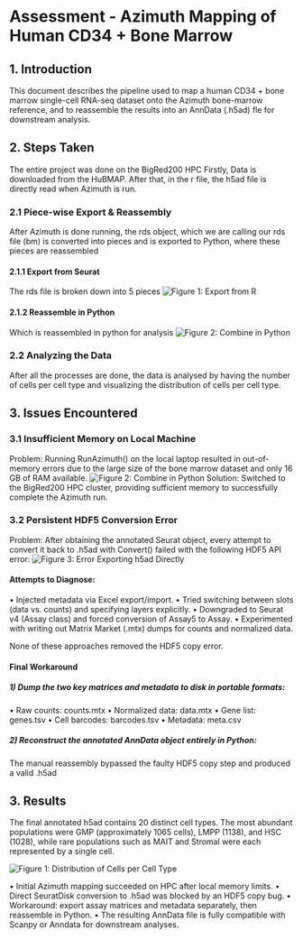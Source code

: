 # Assessment - Azimuth Mapping of Human CD34 $+$  Bone Marrow

## 1. Introduction

This document describes the pipeline used to map a human CD34 $+$  bone marrow single-cell RNA-seq dataset onto the Azimuth bone-marrow reference, and to reassemble the results into an AnnData (.h5ad) fle for downstream analysis.

## 2. Steps Taken

The entire project was done on the BigRed200 HPC Firstly, Data is downloaded from the HuBMAP. After that, in the r file, the h5ad file is directly read when Azimuth is run.

### 2.1 Piece-wise Export & Reassembly

After Azimuth is done running, the rds object, which we are calling our rds file (bm) is converted into pieces and is exported to Python, where these pieces are reassembled

#### 2.1.1 Export from Seurat
The rds file is broken down into 5 pieces 
![Figure 1: Export from R](r_out.jpg)

#### 2.1.2 Reassemble in Python
Which is reassembled in python for analysis
![Figure 2: Combine in Python](py_in.jpg)

### 2.2 Analyzing the Data

After all the processes are done, the data is analysed by having the number of cells per cell type and visualizing the distribution of cells per cell type.

## 3. Issues Encountered

### 3.1 Insufficient Memory on Local Machine

Problem: Running RunAzimuth() on the local laptop resulted in out-of-memory errors due to the large size of the bone marrow dataset and only 16 GB of RAM available.
![Figure 2: Combine in Python](py_in.jpg)
Solution: Switched to the BigRed200 HPC cluster, providing sufficient memory to successfully complete the Azimuth run.

### 3.2 Persistent HDF5 Conversion Error

Problem: After obtaining the annotated Seurat object, every attempt to convert it back to .h5ad with Convert() failed with the following HDF5 API error:
![Figure 3: Error Exporting h5ad Directly](err.jpg)

#### Attempts to Diagnose:

• Injected metadata via Excel export/import.
• Tried switching between slots (data vs. counts) and specifying layers explicitly.
• Downgraded to Seurat v4 (Assay class) and forced conversion of Assay5 to Assay.
• Experimented with writing out Matrix Market (.mtx) dumps for counts and normalized data.

None of these approaches removed the HDF5 copy error.

#### Final Workaround

##### 1) Dump the two key matrices and metadata to disk in portable formats:

• Raw counts: counts.mtx
• Normalized data: data.mtx
• Gene list: genes.tsv
• Cell barcodes: barcodes.tsv
• Metadata: meta.csv

##### 2) Reconstruct the annotated AnnData object entirely in Python:

The manual reassembly bypassed the faulty HDF5 copy step and produced a valid .h5ad

## 3. Results

The final annotated h5ad contains 20 distinct cell types. The most abundant populations were GMP (approximately 1065 cells), LMPP (1138), and HSC (1028), while rare populations such as MAIT and Stromal were each represented by a single cell.


![Figure 1: Distribution of Cells per Cell Type](Distribution.jpg)


• Initial Azimuth mapping succeeded on HPC after local memory limits.
• Direct SeuratDisk conversion to .h5ad was blocked by an HDF5 copy bug.
• Workaround: export assay matrices and metadata separately, then reassemble in Python.
• The resulting AnnData file is fully compatible with Scanpy or Anndata for downstream analyses.

